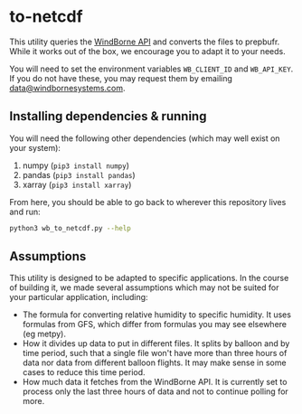 # to-netcdf

This utility queries the [WindBorne API](https://windbornesystems.com/docs/api) and converts the files to prepbufr.
While it works out of the box, we encourage you to adapt it to your needs.

You will need to set the environment variables `WB_CLIENT_ID` and `WB_API_KEY`.
If you do not have these, you may request them by emailing data@windbornesystems.com.

## Installing dependencies & running

You will need the following other dependencies (which may well exist on your system):
1. numpy (`pip3 install numpy`)
2. pandas (`pip3 install pandas`)
3. xarray (`pip3 install xarray`)

From here, you should be able to go back to wherever this repository lives and run:
```bash
python3 wb_to_netcdf.py --help
```

## Assumptions
This utility is designed to be adapted to specific applications.
In the course of building it, we made several assumptions which may not be suited for your particular application, including:
- The formula for converting relative humidity to specific humidity. It uses formulas from GFS, which differ from formulas you may see elsewhere (eg metpy).
- How it divides up data to put in different files. It splits by balloon and by time period, such that a single file won't have more than three hours of data nor data from different balloon flights. It may make sense in some cases to reduce this time period.
- How much data it fetches from the WindBorne API. It is currently set to process only the last three hours of data and not to continue polling for more.

